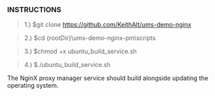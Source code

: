 ### INSTRUCTIONS ###
> 1.) $git clone https://github.com/KeithAlt/ums-demo-nginx

> 2.) $cd {rootDir}\ums-demo-nginx-pm\scripts

> 3.) $chmod +x ubuntu_build_service.sh

> 4.) $./ubuntu_build_service.sh

The NginX proxy manager service should build alongside updating the operating system.
